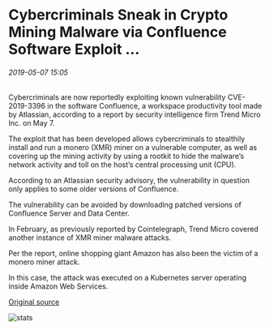 # Cybercriminals Sneak in Crypto Mining Malware via Confluence Software Exploit ...

###### 2019-05-07 15:05

Cybercriminals are now reportedly exploiting known vulnerability CVE-2019-3396 in the software Confluence, a workspace productivity tool made by Atlassian, according to a report by security intelligence firm Trend Micro Inc. on May 7.

The exploit that has been developed allows cybercriminals to stealthily install and run a monero (XMR) miner on a vulnerable computer, as well as covering up the mining activity by using a rootkit to hide the malware’s network activity and toll on the host’s central processing unit (CPU).

According to an Atlassian security advisory, the vulnerability in question only applies to some older versions of Confluence.

The vulnerability can be avoided by downloading patched versions of Confluence Server and Data Center.

In February, as previously reported by Cointelegraph, Trend Micro covered another instance of XMR miner malware attacks.

Per the report, online shopping giant Amazon has also been the victim of a monero miner attack.

In this case, the attack was executed on a Kubernetes server operating inside Amazon Web Services.

[Original source](https://cointelegraph.com/news/cybercriminals-sneak-in-crypto-mining-malware-via-confluence-software-exploit)

![stats](https://c.statcounter.com/11760860/0/a89fa40b/1/ "stats")